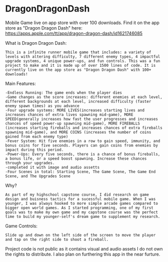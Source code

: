 # DragonDragonDash

Mobile Game live on app store with over 100 downloads. Find it on the app store as "Dragon Dragon Dash" here: https://apps.apple.com/tt/app/dragon-dragon-dash/id1621746085

What is Dragon Dragon Dash:

	This is a infinite runner mobile game that includes: a variety of levels with altering difficulty, 7 different enemy types, 4 impactful upgrade systems, 4 unique power-ups, and fun controls. This was a fun project to make and it is made up of over 1500 lines of code. It is currently live on the app store as "Dragon Dragon Dash" with 100+ downloads!
	
Main Features:
	
	-Endless Running: The game ends when the player dies
	-Game changes as the score increases: different enemies at each level, different backgrounds at each level, increased difficulty (faster enemy spawn times) as you advance
	-Four upgrade systems: MORE LIVES(increases starting lives and increases chances of extra lives spawning mid-game), MORE SPEED(generally increases how fast the user progresses and increases chances of speed power-up spawning mid-game), MORE FIREBALLS (increases starting fireballs and increases chances of extra fireballs spawning mid-game), and MORE COINS (increases the number of coins gained from each enemy type)
	-Fever System: Hit five enemies in a row to gain speed, immunity, and bonus coins for five seconds. Players can gain coins from enemies by impact during this period.
	-Power-Ups: Every five seconds, there is a chance of bonus fireballs, a bonus life, or a speed boost spawning. Increase these chances through your upgrades.
	-completed it with image and audio assetts
	-Four Scenes in total: Starting Scene, The Game Scene, The Game End Scene, and The Upgrades Scene

Why?
	
	As part of my highschool capstone course, I did research on game design and buisness tactics for a sucessful mobile game. When I was younger, I was always hooked to more simple arcade games compared to bigger open world games. As I started programming, one of my first goals was to make my own game and my capstone course was the perfect time to build my younger-self's dream game to supplement my research.


Game Controls: 

	Slide up and down on the left side of the screen to move the player and tap on the right side to shoot a fireball.
	
Project code is not public as it contains visual and audio assets I do not own the rights to distribute. I also plan on furthering this app in the near furture.

